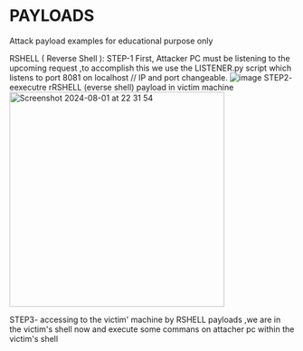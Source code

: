 # PAYLOADS
Attack payload examples for educational purpose  only 


RSHELL ( Reverse Shell ): 
STEP-1 First, Attacker PC must be listening to the upcoming request ,to accomplish this we use the LISTENER.py script which listens to port 8081 on localhost // IP and port changeable.
![image](https://github.com/user-attachments/assets/785cc3d7-e17e-41d1-9b36-698eec9174ed)
STEP2-  eexecutre rRSHELL (everse shell)  payload in victim machine 
<img width="380" alt="Screenshot 2024-08-01 at 22 31 54" src="https://github.com/user-attachments/assets/910a32d9-d9a5-4108-8e66-0b9fc619bc0f">

STEP3-  accessing to the victim' machine by RSHELL payloads  ,we are in the victim's shell now and execute some commans on attacher pc within the victim's shell
